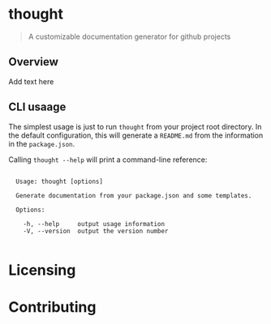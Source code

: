 # thought

> A customizable documentation generator for github projects

## Overview

Add text here

## CLI usaage

The simplest usage is just to run `thought` from your project root directory.
In the default configuration, this will generate a `README.md` from the information in the `package.json`.

Calling `thought --help` will print a command-line reference:

```

  Usage: thought [options]

  Generate documentation from your package.json and some templates.

  Options:

    -h, --help     output usage information
    -V, --version  output the version number


```





# Licensing


# Contributing
